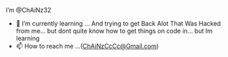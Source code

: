  I’m @ChAiNz32

- 🌱 I’m currently learning ... And trying to get Back Alot That Was Hacked from me... but dont quite know how to get things on code in... but  Im learning 
- 📫 How to reach me ...(ChAiNzCcCc@Gmail.com)

<!---
CHAINZ32/NoT_A_BoT is a ✨bc1qptn2vwqh9346axljr9z5cppq88fsm7tum7qnn6✨ repository because its `README.md` (this file) appears on your GitHub profile.
You can click the Preview link to take a look at your changes.
